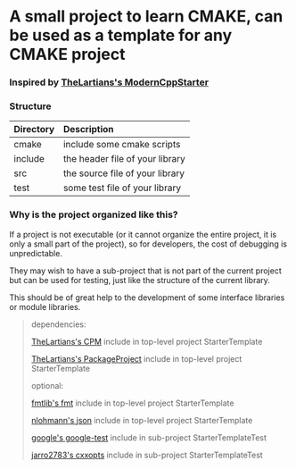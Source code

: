 # A small project to learn CMAKE, can be used as a template for any CMAKE project

### Inspired by [TheLartians's ModernCppStarter](https://github.com/TheLartians/ModernCppStarter)

### Structure
| Directory          | Description                                    |
|:------------------ |:---------------------------------------------- |
| cmake              | include some cmake scripts                     |
| include            | the header file of your library                |
| src                | the source file of your library                |
| test               | some test file of your library                 |

### Why is the project organized like this?
If a project is not executable (or it cannot organize the entire project, 
it is only a small part of the project), so for developers, 
the cost of debugging is unpredictable.

They may wish to have a sub-project that is not part of the current project but can be used for testing, 
just like the structure of the current library.

This should be of great help to the development of some interface libraries or module libraries.


> dependencies:
> 
> [TheLartians's CPM](https://github.com/TheLartians/CPM.cmake) include in top-level project StarterTemplate
> 
> [TheLartians's PackageProject](https://github.com/TheLartians/PackageProject.cmake) include in top-level project StarterTemplate
> 
> optional:
> 
> [fmtlib's fmt](https://github.com/fmtlib/fmt) include in top-level project StarterTemplate
> 
> [nlohmann's json](https://github.com/nlohmann/json) include in top-level project StarterTemplate
> 
> [google's google-test](https://github.com/google/googletest) include in sub-project StarterTemplateTest
> 
> [jarro2783's cxxopts](https://github.com/jarro2783/cxxopts) include in sub-project StarterTemplateTest
